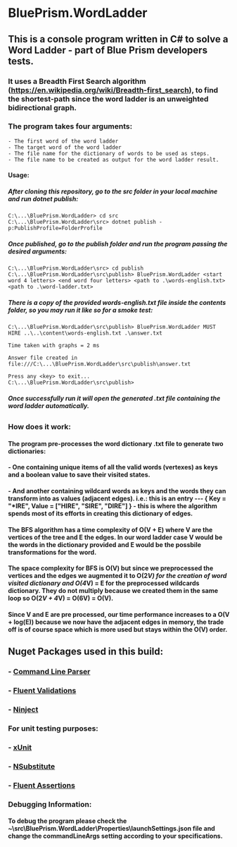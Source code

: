 # BluePrism.WordLadder

## This is a console program written in C# to solve a Word Ladder - part of Blue Prism developers tests. 

### It uses a Breadth First Search algorithm (https://en.wikipedia.org/wiki/Breadth-first_search), to find the shortest-path since the word ladder is an unweighted bidirectional graph.

### The program takes four arguments:
	- The first word of the word ladder
	- The target word of the word ladder
	- The file name for the dictionary of words to be used as steps.
	- The file name to be created as output for the word ladder result.

#### Usage:
#####	After cloning this repository, go to the src folder in your local machine and run dotnet publish:

```
C:\...\BluePrism.WordLadder> cd src
C:\...\BluePrism.WordLadder\src> dotnet publish -p:PublishProfile=FolderProfile
```

##### Once published, go to the publish folder and run the program passing the desired arguments:

```
C:\...\BluePrism.WordLadder\src> cd publish 
C:\...\BluePrism.WordLadder\src\publish> BluePrism.WordLadder <start word 4 letters> <end word four letters> <path to .\words-english.txt> <path to .\word-ladder.txt>
```

##### There is a copy of the provided words-english.txt file inside the contents folder, so you may run it like so for a smoke test: 

```
C:\...\BluePrism.WordLadder\src\publish> BluePrism.WordLadder MUST HIRE ..\..\content\words-english.txt .\answer.txt
```
```
Time taken with graphs = 2 ms

Answer file created in file:///C:\...\BluePrism.WordLadder\src\publish\answer.txt

Press any <key> to exit...
C:\...\BluePrism.WordLadder\src\publish>
```

##### Once successfully run it will open the generated .txt file containing the word ladder automatically.

##

### How does it work:

#### The program pre-processes the word dictionary .txt file to generate two dictionaries: 
####	- One containing unique items of all the valid words (vertexes) as keys and a boolean value to save their visited states. 
####	- And another containing wildcard words as keys and the words they can transform into as values (adjacent edges). i.e.: this is an entry --- { Key = "*IRE", Value = ["HIRE", "SIRE", "DIRE"] } - this is where the algorithm spends most of its efforts in creating this dictionary of edges.
####	The BFS algorithm has a time complexity of O(V + E) where V are the vertices of the tree and E the edges. In our word ladder case V would be the words in the dictionary provided and E would be the possbile transformations for the word. 
####	The space complexity for BFS is O(V) but since we preprocessed the vertices and the edges we augmented it to O(2*V) for the creation of word visited dictionary and O(4*V) = E for the preprocessed wildcards dictionary. They do not multiply because we created them in the same loop so O(2*V + 4*V) = O(6V) = O(V).
####	Since V and E are pre processed, our time performance increases to a O(V + log(E)) because we now have the adjacent edges in memory, the trade off is of course space which is more used but stays within the O(V) order.
	

## Nuget Packages used in this build:

### - <a href="https://github.com/commandlineparser">Command Line Parser</a>
### - <a href="https://fluentvalidation.net/">Fluent Validations</a>
### - <a href="http://www.ninject.org/">Ninject</a>

### For unit testing purposes:
### - <a href="https://github.com/xunit/xunit">xUnit</a>
### - <a href="https://github.com/nsubstitute/NSubstitute">NSubstitute</a>
### - <a href="https://fluentassertions.com/">Fluent Assertions</a>

### Debugging Information: 

#### To debug the program please check the ~\src\BluePrism.WordLadder\Properties\launchSettings.json file and change the commandLineArgs setting according to your specifications.
